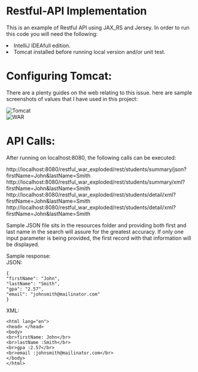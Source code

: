 # Restful-API Implementation
This is an example of Restful API using JAX_RS and Jersey. In order to run this code you will need the following:

<li> <a https://www.jetbrains.com/idea/download/#section=mac>IntelliJ IDEA</a>full edition.</li>
<li> Tomcat installed before running local version and/or unit test.</li>

# Configuring Tomcat:

There are a plenty guides on the web relating to this issue. here are sample screenshots of values that I have used in this project:

<img src="..art/raw/Tomcat Config .png" alt="Tomcat">
<br>
<img src="a..rt/raw/War Config .png" alt="WAR">

# API Calls:

After running on localhost:8080, the following calls can be executed:

http://localhost:8080/restful_war_exploded/rest/students/summary/json?firstName=John&lastName=Smith
http://localhost:8080/restful_war_exploded/rest/students/summary/xml?firstName=John&lastName=Smith
http://localhost:8080/restful_war_exploded/rest/students/detail/xml?firstName=John&lastName=Smith
http://localhost:8080/restful_war_exploded/rest/students/detail/xml?firstName=John&lastName=Smith

Sample JSON file sits in the resources folder and providing both first and last name in the search will assure for the greatest accuracy.
If only one input parameter is being provided, the first record with that information will be displayed.

Sample response:
<br>
JSON:
```
{
"firstName": "John",
"lastName": "Smith",
"gpa": "2.57",
"email": "johnsmith@mailinator.com"
}
```
XML:
```
<html lang="en">
<head> </head>
<body>
<br>firstName: John</br>
<br>lastName :Smith</br>
<br>gpa :2.57</br>
<br>email :johnsmith@mailinator.com</br>
</body>
</html>
```


